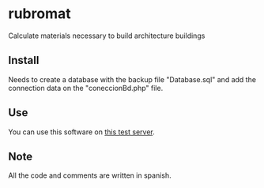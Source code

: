 # rubromat
Calculate materials necessary to build architecture buildings

## Install
Needs to create a database with the backup file "Database.sql" and add the connection data on the "coneccionBd.php" file.
## Use
You can use this software on [this test server](http://rubromat.net16.net).
## Note
All the code and comments are written in spanish.
